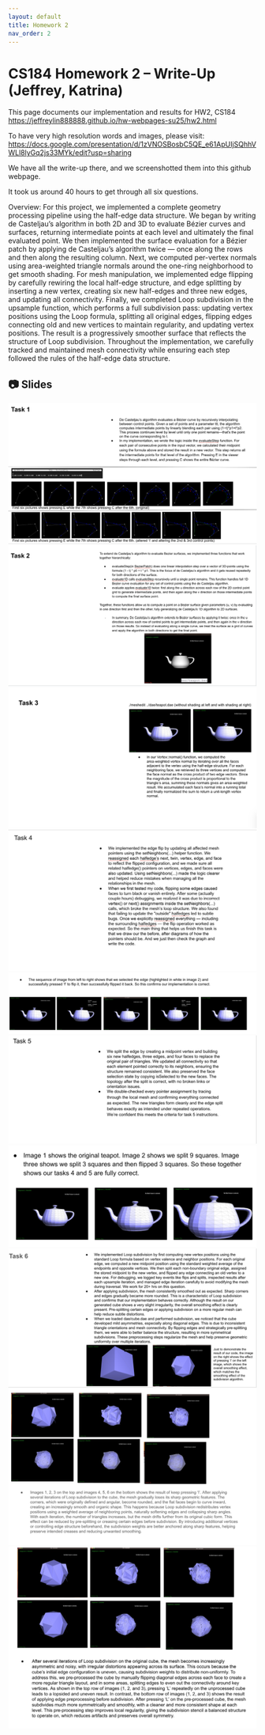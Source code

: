```yaml
---
layout: default
title: Homework 2
nav_order: 2
---
```


# CS184 Homework 2 – Write-Up (Jeffrey, Katrina)

This page documents our implementation and results for HW2, CS184
https://jeffreylin888888.github.io/hw-webpages-su25/hw2.html



To have very high resolution words and images, please visit: https://docs.google.com/presentation/d/1zVNOSBosbC5QE_e61ApUIjSQhhVWLl8lyGq2js33MYk/edit?usp=sharing

We have all the write-up there, and we screenshotted them into this github webpage.

It took us around 40 hours to get through all six questions. 

Overview: For this project, we implemented a complete geometry processing pipeline using the half-edge data structure. We began by writing de Casteljau’s algorithm in both 2D and 3D to evaluate Bézier curves and surfaces, returning intermediate points at each level and ultimately the final evaluated point. We then implemented the surface evaluation for a Bézier patch by applying de Casteljau’s algorithm twice — once along the rows and then along the resulting column. Next, we computed per-vertex normals using area-weighted triangle normals around the one-ring neighborhood to get smooth shading. For mesh manipulation, we implemented edge flipping by carefully rewiring the local half-edge structure, and edge splitting by inserting a new vertex, creating six new half-edges and three new edges, and updating all connectivity. Finally, we completed Loop subdivision in the upsample function, which performs a full subdivision pass: updating vertex positions using the Loop formula, splitting all original edges, flipping edges connecting old and new vertices to maintain regularity, and updating vertex positions. The result is a progressively smoother surface that reflects the structure of Loop subdivision. Throughout the implementation, we carefully tracked and maintained mesh connectivity while ensuring each step followed the rules of the half-edge data structure.



## 📷 Slides

![Slide 1](assets/s1.png)  
![Slide 2](assets/s2.png)  
![Slide 3](assets/s3.png)  
![Slide 4](assets/s4.png)  
![Slide 5](assets/s5.png)  
![Slide 6](assets/s6.png)  
![Slide 7](assets/s7.png)  
![Slide 8](assets/s8.png)
![Slide 7](assets/s9.png)  
![Slide 8](assets/s10.png)
